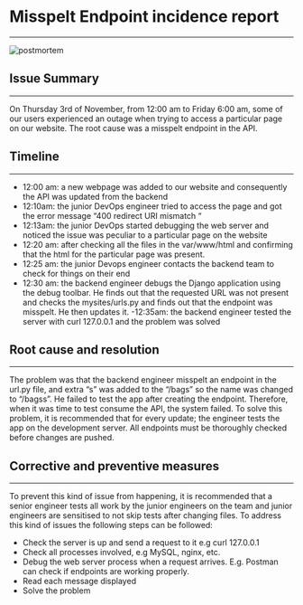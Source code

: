 # **Misspelt Endpoint incidence report**
-----------------------------------------

![postmortem](https://user-images.githubusercontent.com/45069751/200926552-be6d29f7-cc29-452c-a227-83caff169373.jpg)
## **Issue Summary**
--------------------
On Thursday 3rd of November, from 12:00 am to Friday  6:00 am, some of our users experienced an outage when trying to access a particular page on our website. The root cause was a misspelt endpoint in the API.

## **Timeline**
---------------
- 12:00 am: a new webpage was added to our website and consequently the API was updated from the backend
- 12:10am: the junior DevOps engineer tried to access the page and got the error message “400 redirect URI mismatch “ 
- 12:13am: the junior DevOps started debugging the web server and noticed the issue was peculiar to a particular page on the website
- 12:20 am: after checking all the files in the var/www/html and confirming that the html for the particular page was present.
- 12:25 am: the junior Devops engineer contacts the backend team to check for things on their end
- 12:30 am: the backend engineer debugs the Django application using the debug toolbar. He finds out that the requested URL was not present and checks the mysites/urls.py and finds out that the endpoint was misspelt. He then updates it.
-12:35am: the backend engineer tested the server with curl 127.0.0.1 and the problem was solved

## **Root cause and resolution**
--------------------------------
The problem was that the backend engineer misspelt an endpoint in the url.py file, and extra “s” was added to the “/bags” so the name was changed to “/bagss”. He failed to test the app after creating the endpoint. Therefore, when it was time to test consume the API, the system failed.
To solve this problem, it is recommended that for every update; the engineer tests the app on the development server. All endpoints must be thoroughly checked before changes are pushed.

## **Corrective and preventive measures**
---------------------------------------
 To prevent this kind of issue from happening, it is recommended that a senior engineer tests all work by the junior engineers on the team and junior engineers are sensitised to not skip tests after changing files.
To address this kind of issues the following steps can be followed:
- Check the server is up and send a request to it e.g curl 127.0.0.1
- Check all processes involved, e.g MySQL, nginx, etc.
- Debug the web server process when a request arrives. E.g. Postman can check if endpoints are working properly.
- Read each message displayed 
- Solve the problem

